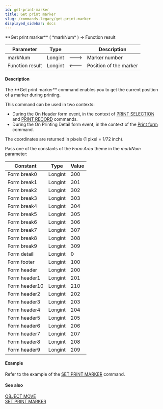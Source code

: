 ```yaml
---
id: get-print-marker
title: Get print marker
slug: /commands-legacy/get-print-marker
displayed_sidebar: docs
---
```


<!--REF #_command_.Get print marker.Syntax-->**Get print marker** ( *markNum* ) -> Function result<!-- END REF-->
<!--REF #_command_.Get print marker.Params-->
| Parameter | Type |  | Description |
| --- | --- | --- | --- |
| markNum | Longint | &#x1F852; | Marker number |
| Function result | Longint | &#x1F850; | Position of the marker |

<!-- END REF-->

#### Description 

<!--REF #_command_.Get print marker.Summary-->The **Get print marker** command enables you to get the current position of a marker during printing.<!-- END REF--> 

This command can be used in two contexts:

* During the On Header form event, in the context of [PRINT SELECTION](print-selection.md) and [PRINT RECORD](print-record.md) commands.
* During the On Printing Detail form event, in the context of the [Print form](print-form.md) command.

The coordinates are returned in pixels (1 pixel = 1/72 inch). 

Pass one of the constants of the *Form Area* theme in the *markNum* parameter:

| Constant      | Type    | Value |
| ------------- | ------- | ----- |
| Form break0   | Longint | 300   |
| Form break1   | Longint | 301   |
| Form break2   | Longint | 302   |
| Form break3   | Longint | 303   |
| Form break4   | Longint | 304   |
| Form break5   | Longint | 305   |
| Form break6   | Longint | 306   |
| Form break7   | Longint | 307   |
| Form break8   | Longint | 308   |
| Form break9   | Longint | 309   |
| Form detail   | Longint | 0     |
| Form footer   | Longint | 100   |
| Form header   | Longint | 200   |
| Form header1  | Longint | 201   |
| Form header10 | Longint | 210   |
| Form header2  | Longint | 202   |
| Form header3  | Longint | 203   |
| Form header4  | Longint | 204   |
| Form header5  | Longint | 205   |
| Form header6  | Longint | 206   |
| Form header7  | Longint | 207   |
| Form header8  | Longint | 208   |
| Form header9  | Longint | 209   |

#### Example 

Refer to the example of the [SET PRINT MARKER](set-print-marker.md) command. 

#### See also 

[OBJECT MOVE](object-move.md)  
[SET PRINT MARKER](set-print-marker.md)  